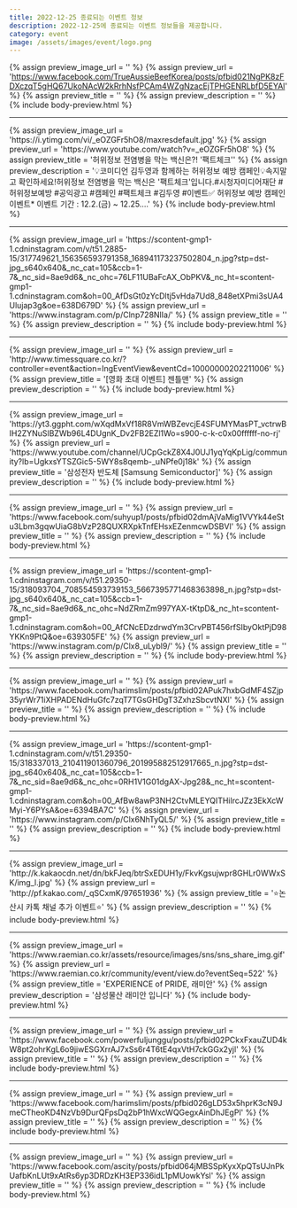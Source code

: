 ```yaml
---
title: 2022-12-25 종료되는 이벤트 정보
description: 2022-12-25에 종료되는 이벤트 정보들을 제공합니다.
category: event
image: /assets/images/event/logo.png
---
```

{% assign preview_image_url = '' %}
{% assign preview_url = 'https://www.facebook.com/TrueAussieBeefKorea/posts/pfbid021NgPK8zFDXczqT5gHQ67UkoNAcW2kRrhNsfPCAm4WZgNzacEjTPHGENRLbfD5EYAl' %}
{% assign preview_title = '' %}
{% assign preview_description = '' %}
{% include body-preview.html %}
<hr>{% assign preview_image_url = 'https://i.ytimg.com/vi/_eOZGFr5hO8/maxresdefault.jpg' %}
{% assign preview_url = 'https://www.youtube.com/watch?v=_eOZGFr5hO8' %}
{% assign preview_title = '허위정보 전염병을 막는 백신은?! &#39;팩트체크&#39;' %}
{% assign preview_description = '💡코미디언 김두영과 함께하는 허위정보 예방 캠페인💡속지말고 확인하세요!허위정보 전염병을 막는 백신은 &#39;팩트체크&#39;입니다.#시청자미디어재단 #허위정보예방 #공익광고 #캠페인 #팩트체크 #김두영 #이벤트✅ 허위정보 예방 캠페인 이벤트* 이벤트 기간 : 12.2.(금) ~ 12.25....' %}
{% include body-preview.html %}
<hr>{% assign preview_image_url = 'https://scontent-gmp1-1.cdninstagram.com/v/t51.2885-15/317749621_156356593791358_168941173237502804_n.jpg?stp=dst-jpg_s640x640&amp;_nc_cat=105&amp;ccb=1-7&amp;_nc_sid=8ae9d6&amp;_nc_ohc=76LF11UBaFcAX_ObPKV&amp;_nc_ht=scontent-gmp1-1.cdninstagram.com&amp;oh=00_AfDsGt0zYcDltj5vHda7Ud8_848etXPmi3sUA4Ulujap3g&amp;oe=638D679D' %}
{% assign preview_url = 'https://www.instagram.com/p/Clnp728NlIa/' %}
{% assign preview_title = '' %}
{% assign preview_description = '' %}
{% include body-preview.html %}
<hr>{% assign preview_image_url = '' %}
{% assign preview_url = 'http://www.timessquare.co.kr/?controller=event&action=IngEventView&eventCd=10000000202211006' %}
{% assign preview_title = '[영화 초대 이벤트] 젠틀맨' %}
{% assign preview_description = '' %}
{% include body-preview.html %}
<hr>{% assign preview_image_url = 'https://yt3.ggpht.com/wXqdMxVf18R8VmWBZevcjE4SFUMYMasPT_vctrwBIH2ZYNuSlBZWb96L4DUgnK_Dv2FB2EZl1Wo=s900-c-k-c0x00ffffff-no-rj' %}
{% assign preview_url = 'https://www.youtube.com/channel/UCpGckZ8X4J0UJ1yqYqKpLig/community?lb=UgkxsYTSZGic5-5WY8s8qemb-_uNPfe0j18k' %}
{% assign preview_title = '삼성전자 반도체 [Samsung Semiconductor]' %}
{% assign preview_description = '' %}
{% include body-preview.html %}
<hr>{% assign preview_image_url = '' %}
{% assign preview_url = 'https://www.facebook.com/suhyup1/posts/pfbid02dmAjVaMig1VVYk44eStu3Lbm3gqwUiaG8bVzP28QUXRXpkTnfEHsxEZenmcwDSBVl' %}
{% assign preview_title = '' %}
{% assign preview_description = '' %}
{% include body-preview.html %}
<hr>{% assign preview_image_url = 'https://scontent-gmp1-1.cdninstagram.com/v/t51.29350-15/318093704_708554593739153_5667395771468363898_n.jpg?stp=dst-jpg_s640x640&amp;_nc_cat=105&amp;ccb=1-7&amp;_nc_sid=8ae9d6&amp;_nc_ohc=NdZRmZm997YAX-tKtpD&amp;_nc_ht=scontent-gmp1-1.cdninstagram.com&amp;oh=00_AfCNcEDzdrwdYm3CrvPBT456rfSIbyOktPjD98YKKn9PtQ&amp;oe=639305FE' %}
{% assign preview_url = 'https://www.instagram.com/p/Clx8_uLybl9/' %}
{% assign preview_title = '' %}
{% assign preview_description = '' %}
{% include body-preview.html %}
<hr>{% assign preview_image_url = '' %}
{% assign preview_url = 'https://www.facebook.com/harimslim/posts/pfbid02APuk7hxbGdMF4SZjp35yrWr71iXHPADENdHuGfc7zqT7TGsGHDgT3ZxhzSbcvtNXl' %}
{% assign preview_title = '' %}
{% assign preview_description = '' %}
{% include body-preview.html %}
<hr>{% assign preview_image_url = 'https://scontent-gmp1-1.cdninstagram.com/v/t51.29350-15/318337013_210411901360796_201995882512917665_n.jpg?stp=dst-jpg_s640x640&amp;_nc_cat=105&amp;ccb=1-7&amp;_nc_sid=8ae9d6&amp;_nc_ohc=0RH1V1G01dgAX-Jpg28&amp;_nc_ht=scontent-gmp1-1.cdninstagram.com&amp;oh=00_AfBw8awP3NH2CtvMLEYQITHilrcJZz3EkXcWMyi-Y6PYsA&amp;oe=6394BA7C' %}
{% assign preview_url = 'https://www.instagram.com/p/Clx6NhTyQL5/' %}
{% assign preview_title = '' %}
{% assign preview_description = '' %}
{% include body-preview.html %}
<hr>{% assign preview_image_url = 'http://k.kakaocdn.net/dn/bkFJeq/btrSxEDUH1y/FkvKgsujwpr8GHLr0WWxSK/img_l.jpg' %}
{% assign preview_url = 'http://pf.kakao.com/_qSCxmK/97651936' %}
{% assign preview_title = '⭐논산시 카톡 채널 추가 이벤트⭐' %}
{% assign preview_description = '' %}
{% include body-preview.html %}
<hr>{% assign preview_image_url = 'https://www.raemian.co.kr/assets/resource/images/sns/sns_share_img.gif' %}
{% assign preview_url = 'https://www.raemian.co.kr/community/event/view.do?eventSeq=522' %}
{% assign preview_title = 'EXPERIENCE of PRIDE, 래미안' %}
{% assign preview_description = '삼성물산 래미안 입니다' %}
{% include body-preview.html %}
<hr>{% assign preview_image_url = '' %}
{% assign preview_url = 'https://www.facebook.com/powerfuljunggu/posts/pfbid02PCkxFxauZUD4kW8pt2ohrKgL6o9jiwESGXrrAJ7xSs6r4T6tE4qxVtH7ckGGx2yjl' %}
{% assign preview_title = '' %}
{% assign preview_description = '' %}
{% include body-preview.html %}
<hr>{% assign preview_image_url = '' %}
{% assign preview_url = 'https://www.facebook.com/harimslim/posts/pfbid026gLD53x5hprK3cN9JmeCTheoKD4NzVb9DurQFpsDq2bP1hWxcWQGegxAinDhJEgPl' %}
{% assign preview_title = '' %}
{% assign preview_description = '' %}
{% include body-preview.html %}
<hr>{% assign preview_image_url = '' %}
{% assign preview_url = 'https://www.facebook.com/ascity/posts/pfbid064jMBSSpKyxXpQTsUJnPkUafbKnLUt9xAtRs6yp3DRDzKH3EP336idL1pMUowkYsl' %}
{% assign preview_title = '' %}
{% assign preview_description = '' %}
{% include body-preview.html %}